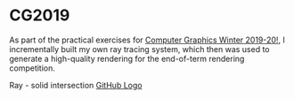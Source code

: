 # CG2019

As part of the practical exercises for [Computer Graphics Winter 2019-20!](https://graphics.cg.uni-saarland.de/courses/cg1-2019/), I incrementally built my own ray tracing system, which then was used to generate a high-quality rendering for the end-of-term rendering competition.

Ray - solid intersection [GitHub Logo](/assignment6-images/a6-1a.png?raw=true "title")
